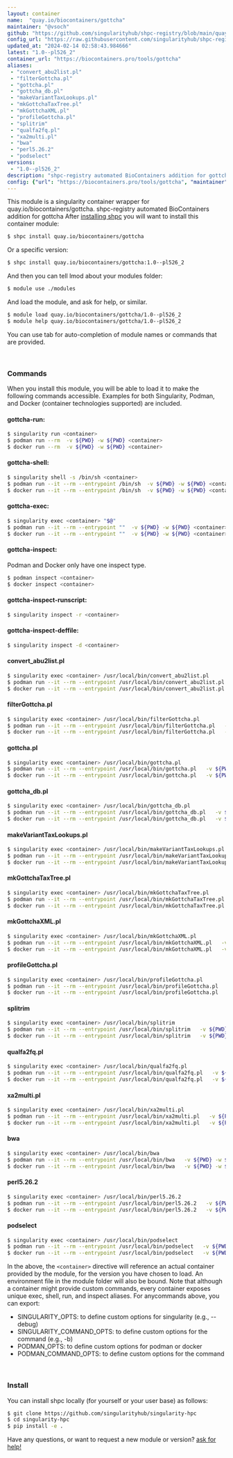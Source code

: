 ```yaml
---
layout: container
name:  "quay.io/biocontainers/gottcha"
maintainer: "@vsoch"
github: "https://github.com/singularityhub/shpc-registry/blob/main/quay.io/biocontainers/gottcha/container.yaml"
config_url: "https://raw.githubusercontent.com/singularityhub/shpc-registry/main/quay.io/biocontainers/gottcha/container.yaml"
updated_at: "2024-02-14 02:58:43.984666"
latest: "1.0--pl526_2"
container_url: "https://biocontainers.pro/tools/gottcha"
aliases:
 - "convert_abu2list.pl"
 - "filterGottcha.pl"
 - "gottcha.pl"
 - "gottcha_db.pl"
 - "makeVariantTaxLookups.pl"
 - "mkGottchaTaxTree.pl"
 - "mkGottchaXML.pl"
 - "profileGottcha.pl"
 - "splitrim"
 - "qualfa2fq.pl"
 - "xa2multi.pl"
 - "bwa"
 - "perl5.26.2"
 - "podselect"
versions:
 - "1.0--pl526_2"
description: "shpc-registry automated BioContainers addition for gottcha"
config: {"url": "https://biocontainers.pro/tools/gottcha", "maintainer": "@vsoch", "description": "shpc-registry automated BioContainers addition for gottcha", "latest": {"1.0--pl526_2": "sha256:1fab9581afbc7cb8765364707bb583796ca2436e36355d5b914cab555b6b0c15"}, "tags": {"1.0--pl526_2": "sha256:1fab9581afbc7cb8765364707bb583796ca2436e36355d5b914cab555b6b0c15"}, "docker": "quay.io/biocontainers/gottcha", "aliases": {"convert_abu2list.pl": "/usr/local/bin/convert_abu2list.pl", "filterGottcha.pl": "/usr/local/bin/filterGottcha.pl", "gottcha.pl": "/usr/local/bin/gottcha.pl", "gottcha_db.pl": "/usr/local/bin/gottcha_db.pl", "makeVariantTaxLookups.pl": "/usr/local/bin/makeVariantTaxLookups.pl", "mkGottchaTaxTree.pl": "/usr/local/bin/mkGottchaTaxTree.pl", "mkGottchaXML.pl": "/usr/local/bin/mkGottchaXML.pl", "profileGottcha.pl": "/usr/local/bin/profileGottcha.pl", "splitrim": "/usr/local/bin/splitrim", "qualfa2fq.pl": "/usr/local/bin/qualfa2fq.pl", "xa2multi.pl": "/usr/local/bin/xa2multi.pl", "bwa": "/usr/local/bin/bwa", "perl5.26.2": "/usr/local/bin/perl5.26.2", "podselect": "/usr/local/bin/podselect"}}
---
```


This module is a singularity container wrapper for quay.io/biocontainers/gottcha.
shpc-registry automated BioContainers addition for gottcha
After [installing shpc](#install) you will want to install this container module:


```bash
$ shpc install quay.io/biocontainers/gottcha
```

Or a specific version:

```bash
$ shpc install quay.io/biocontainers/gottcha:1.0--pl526_2
```

And then you can tell lmod about your modules folder:

```bash
$ module use ./modules
```

And load the module, and ask for help, or similar.

```bash
$ module load quay.io/biocontainers/gottcha/1.0--pl526_2
$ module help quay.io/biocontainers/gottcha/1.0--pl526_2
```

You can use tab for auto-completion of module names or commands that are provided.

<br>

### Commands

When you install this module, you will be able to load it to make the following commands accessible.
Examples for both Singularity, Podman, and Docker (container technologies supported) are included.

#### gottcha-run:

```bash
$ singularity run <container>
$ podman run --rm  -v ${PWD} -w ${PWD} <container>
$ docker run --rm  -v ${PWD} -w ${PWD} <container>
```

#### gottcha-shell:

```bash
$ singularity shell -s /bin/sh <container>
$ podman run --it --rm --entrypoint /bin/sh  -v ${PWD} -w ${PWD} <container>
$ docker run --it --rm --entrypoint /bin/sh  -v ${PWD} -w ${PWD} <container>
```

#### gottcha-exec:

```bash
$ singularity exec <container> "$@"
$ podman run --it --rm --entrypoint ""  -v ${PWD} -w ${PWD} <container> "$@"
$ docker run --it --rm --entrypoint ""  -v ${PWD} -w ${PWD} <container> "$@"
```

#### gottcha-inspect:

Podman and Docker only have one inspect type.

```bash
$ podman inspect <container>
$ docker inspect <container>
```

#### gottcha-inspect-runscript:

```bash
$ singularity inspect -r <container>
```

#### gottcha-inspect-deffile:

```bash
$ singularity inspect -d <container>
```


#### convert_abu2list.pl

```bash
$ singularity exec <container> /usr/local/bin/convert_abu2list.pl
$ podman run --it --rm --entrypoint /usr/local/bin/convert_abu2list.pl   -v ${PWD} -w ${PWD} <container> -c " $@"
$ docker run --it --rm --entrypoint /usr/local/bin/convert_abu2list.pl   -v ${PWD} -w ${PWD} <container> -c " $@"
```


#### filterGottcha.pl

```bash
$ singularity exec <container> /usr/local/bin/filterGottcha.pl
$ podman run --it --rm --entrypoint /usr/local/bin/filterGottcha.pl   -v ${PWD} -w ${PWD} <container> -c " $@"
$ docker run --it --rm --entrypoint /usr/local/bin/filterGottcha.pl   -v ${PWD} -w ${PWD} <container> -c " $@"
```


#### gottcha.pl

```bash
$ singularity exec <container> /usr/local/bin/gottcha.pl
$ podman run --it --rm --entrypoint /usr/local/bin/gottcha.pl   -v ${PWD} -w ${PWD} <container> -c " $@"
$ docker run --it --rm --entrypoint /usr/local/bin/gottcha.pl   -v ${PWD} -w ${PWD} <container> -c " $@"
```


#### gottcha_db.pl

```bash
$ singularity exec <container> /usr/local/bin/gottcha_db.pl
$ podman run --it --rm --entrypoint /usr/local/bin/gottcha_db.pl   -v ${PWD} -w ${PWD} <container> -c " $@"
$ docker run --it --rm --entrypoint /usr/local/bin/gottcha_db.pl   -v ${PWD} -w ${PWD} <container> -c " $@"
```


#### makeVariantTaxLookups.pl

```bash
$ singularity exec <container> /usr/local/bin/makeVariantTaxLookups.pl
$ podman run --it --rm --entrypoint /usr/local/bin/makeVariantTaxLookups.pl   -v ${PWD} -w ${PWD} <container> -c " $@"
$ docker run --it --rm --entrypoint /usr/local/bin/makeVariantTaxLookups.pl   -v ${PWD} -w ${PWD} <container> -c " $@"
```


#### mkGottchaTaxTree.pl

```bash
$ singularity exec <container> /usr/local/bin/mkGottchaTaxTree.pl
$ podman run --it --rm --entrypoint /usr/local/bin/mkGottchaTaxTree.pl   -v ${PWD} -w ${PWD} <container> -c " $@"
$ docker run --it --rm --entrypoint /usr/local/bin/mkGottchaTaxTree.pl   -v ${PWD} -w ${PWD} <container> -c " $@"
```


#### mkGottchaXML.pl

```bash
$ singularity exec <container> /usr/local/bin/mkGottchaXML.pl
$ podman run --it --rm --entrypoint /usr/local/bin/mkGottchaXML.pl   -v ${PWD} -w ${PWD} <container> -c " $@"
$ docker run --it --rm --entrypoint /usr/local/bin/mkGottchaXML.pl   -v ${PWD} -w ${PWD} <container> -c " $@"
```


#### profileGottcha.pl

```bash
$ singularity exec <container> /usr/local/bin/profileGottcha.pl
$ podman run --it --rm --entrypoint /usr/local/bin/profileGottcha.pl   -v ${PWD} -w ${PWD} <container> -c " $@"
$ docker run --it --rm --entrypoint /usr/local/bin/profileGottcha.pl   -v ${PWD} -w ${PWD} <container> -c " $@"
```


#### splitrim

```bash
$ singularity exec <container> /usr/local/bin/splitrim
$ podman run --it --rm --entrypoint /usr/local/bin/splitrim   -v ${PWD} -w ${PWD} <container> -c " $@"
$ docker run --it --rm --entrypoint /usr/local/bin/splitrim   -v ${PWD} -w ${PWD} <container> -c " $@"
```


#### qualfa2fq.pl

```bash
$ singularity exec <container> /usr/local/bin/qualfa2fq.pl
$ podman run --it --rm --entrypoint /usr/local/bin/qualfa2fq.pl   -v ${PWD} -w ${PWD} <container> -c " $@"
$ docker run --it --rm --entrypoint /usr/local/bin/qualfa2fq.pl   -v ${PWD} -w ${PWD} <container> -c " $@"
```


#### xa2multi.pl

```bash
$ singularity exec <container> /usr/local/bin/xa2multi.pl
$ podman run --it --rm --entrypoint /usr/local/bin/xa2multi.pl   -v ${PWD} -w ${PWD} <container> -c " $@"
$ docker run --it --rm --entrypoint /usr/local/bin/xa2multi.pl   -v ${PWD} -w ${PWD} <container> -c " $@"
```


#### bwa

```bash
$ singularity exec <container> /usr/local/bin/bwa
$ podman run --it --rm --entrypoint /usr/local/bin/bwa   -v ${PWD} -w ${PWD} <container> -c " $@"
$ docker run --it --rm --entrypoint /usr/local/bin/bwa   -v ${PWD} -w ${PWD} <container> -c " $@"
```


#### perl5.26.2

```bash
$ singularity exec <container> /usr/local/bin/perl5.26.2
$ podman run --it --rm --entrypoint /usr/local/bin/perl5.26.2   -v ${PWD} -w ${PWD} <container> -c " $@"
$ docker run --it --rm --entrypoint /usr/local/bin/perl5.26.2   -v ${PWD} -w ${PWD} <container> -c " $@"
```


#### podselect

```bash
$ singularity exec <container> /usr/local/bin/podselect
$ podman run --it --rm --entrypoint /usr/local/bin/podselect   -v ${PWD} -w ${PWD} <container> -c " $@"
$ docker run --it --rm --entrypoint /usr/local/bin/podselect   -v ${PWD} -w ${PWD} <container> -c " $@"
```



In the above, the `<container>` directive will reference an actual container provided
by the module, for the version you have chosen to load. An environment file in the
module folder will also be bound. Note that although a container
might provide custom commands, every container exposes unique exec, shell, run, and
inspect aliases. For anycommands above, you can export:

 - SINGULARITY_OPTS: to define custom options for singularity (e.g., --debug)
 - SINGULARITY_COMMAND_OPTS: to define custom options for the command (e.g., -b)
 - PODMAN_OPTS: to define custom options for podman or docker
 - PODMAN_COMMAND_OPTS: to define custom options for the command

<br>

### Install

You can install shpc locally (for yourself or your user base) as follows:

```bash
$ git clone https://github.com/singularityhub/singularity-hpc
$ cd singularity-hpc
$ pip install -e .
```

Have any questions, or want to request a new module or version? [ask for help!](https://github.com/singularityhub/singularity-hpc/issues)